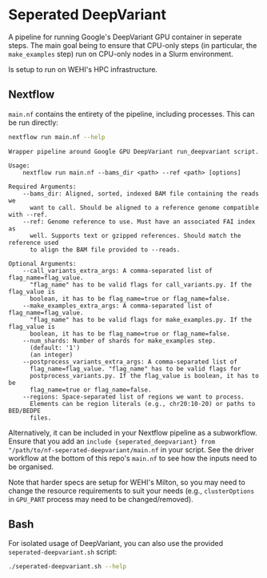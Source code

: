 # Seperated DeepVariant

A pipeline for running Google's DeepVariant GPU container in seperate steps. The main goal being to 
ensure that CPU-only steps (in particular, the `make_examples` step) run on CPU-only nodes in a 
Slurm environment.

Is setup to run on WEHI's HPC infrastructure.

## Nextflow

`main.nf` contains the entirety of the pipeline, including processes. This can be run directly:

```bash
nextflow run main.nf --help
```
```
Wrapper pipeline around Google GPU DeepVariant run_deepvariant script.

Usage:
    nextflow run main.nf --bams_dir <path> --ref <path> [options]

Required Arguments:
    --bams_dir: Aligned, sorted, indexed BAM file containing the reads we
      want to call. Should be aligned to a reference genome compatible with --ref.
    --ref: Genome reference to use. Must have an associated FAI index as
      well. Supports text or gzipped references. Should match the reference used
      to align the BAM file provided to --reads.

Optional Arguments:
    --call_variants_extra_args: A comma-separated list of flag_name=flag_value.
      "flag_name" has to be valid flags for call_variants.py. If the flag_value is
      boolean, it has to be flag_name=true or flag_name=false.
    --make_examples_extra_args: A comma-separated list of flag_name=flag_value.
      "flag_name" has to be valid flags for make_examples.py. If the flag_value is
      boolean, it has to be flag_name=true or flag_name=false.
    --num_shards: Number of shards for make_examples step.
      (default: '1')
      (an integer)
    --postprocess_variants_extra_args: A comma-separated list of
      flag_name=flag_value. "flag_name" has to be valid flags for
      postprocess_variants.py. If the flag_value is boolean, it has to be
      flag_name=true or flag_name=false.
    --regions: Space-separated list of regions we want to process.
      Elements can be region literals (e.g., chr20:10-20) or paths to BED/BEDPE
      files.
```

Alternatively, it can be included in your Nextflow pipeline as a subworkflow. Ensure that you add an
`include {seperated_deepvariant} from "/path/to/nf-seperated-deepvariant/main.nf` in your script.
See the driver workflow at the bottom of this repo's `main.nf` to see how the inputs need to be 
organised.

Note that harder specs are setup for WEHI's Milton, so you may need to change the resource
requirements to suit your needs (e.g., `clusterOptions` in `GPU_PART` process may need to be
changed/removed).

## Bash

For isolated usage of DeepVariant, you can also use the provided `seperated-deepvariant.sh` script:

```bash
./seperated-deepvariant.sh --help
```
